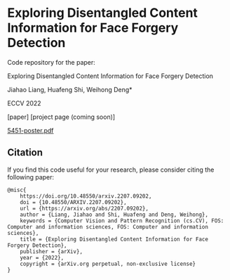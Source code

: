 # Exploring Disentangled Content Information for Face Forgery Detection

Code repository for the paper:

Exploring Disentangled Content Information for Face Forgery Detection

Jiahao Liang, Huafeng Shi, Weihong Deng*

ECCV 2022

[paper] [project page (coming soon)]

[5451-poster.pdf](https://github.com/GoodlPlus/Exploring-Disentangled-Content-Information-for-Face-Forgery-Detection/files/9692090/5451-poster.pdf)

## Citation
If you  find this code useful for your research, please consider citing the following paper:

    @misc{
        https://doi.org/10.48550/arxiv.2207.09202,
        doi = {10.48550/ARXIV.2207.09202},
        url = {https://arxiv.org/abs/2207.09202},
        author = {Liang, Jiahao and Shi, Huafeng and Deng, Weihong},
        keywords = {Computer Vision and Pattern Recognition (cs.CV), FOS: Computer and information sciences, FOS: Computer and information sciences},
        title = {Exploring Disentangled Content Information for Face Forgery Detection},
        publisher = {arXiv},
        year = {2022},
        copyright = {arXiv.org perpetual, non-exclusive license}
    }

